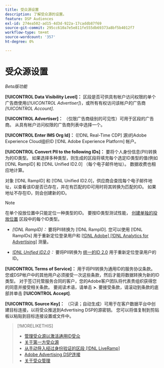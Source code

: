 ```yaml
---
title: 受众源设置
description: 了解受众源的设置。
feature: DSP Audiences
exl-id: 274ea502-ad15-4d3d-922a-17caddb87f69
source-git-commit: 295cc610a7e5e811fe555db69373a8bf5b4012f7
workflow-type: tm+mt
source-wordcount: '357'
ht-degree: 0%

---
```


# 受众源设置

*Beta版功能*

**[!UICONTROL Data Visibility Level]：** 区段是否可供具有帐户访问权限的单个广告商使用(*[!UICONTROL Advertiser]*)，或所有有权访问该帐户的广告商 *[!UICONTROL Account]*.

**[!UICONTROL Advertiser]：** （仅限广告商级别的可见性）可用于区段的广告商。 从具有帐户访问权限的广告商列表中选择一个。

**[!UICONTROL Enter IMS Org Id]：** ([!DNL Real-Time CDP] 源)的Adobe Experience Cloud组织ID [!DNL Adobe Experience Platform] 帐户。

**[!UICONTROL Convert PII to the following IDs]：** 要将个人身份信息(PII)转换为的ID类型。 如果选择多种类型，则生成的区段将填充每个选定ID类型的值(例如 [!DNL RampID] 和 [!DNL Unified ID2.0] （每个电子邮件地址）。 数据收费也相应地计算。

对象 [!DNL RampID] 和 [!DNL Unified ID2.0]，供应商会查找每个电子邮件地址，以查看该ID是否已存在，并在有匹配的ID可用时将其转换为匹配的ID。 如果地址不存在ID，则会创建新的ID。

>[!NOTE]
>
>在单个投放位置中只能定位一种类型的ID。 要按ID类型测试性能， [创建单独的投放位置](/help/dsp/campaign-management/placements/placement-create.md) 区段中的每个ID类型。

* *[!DNL RampID]：* 要将PII转换为 [!DNL RampID]. 您可以使用 [!DNL RampIDs] 用于重新定位登录用户和 [[!DNL Adobe] [!DNL Analytics for Advertising]](/help/integrations/analytics/overview.md) 测量。

* *[!DNL Unified ID2.0](Beta)：* 要将PII转换为 [统一的ID 2.0](https://unifiedid.com) 用于重新定位登录用户的ID。

<!-- Later
* *[!DNL ID5] (Beta):* To convert PII to an [!DNL ID5] ID. You can use [!DNL ID5] IDs for retargeting logging-in users and for [[!DNL Adobe] [!DNL Analytics for Advertising]](/help/integrations/analytics/overview.md) measurement.

-->

**[!UICONTROL Terms of Service]：** 用于将PII转换为通用ID的服务协议条款。 您或DSP帐户中的其他用户必须接受一次这些条款，然后才能将数据转换为新的ID类型。 对于签订托管服务合同的客户，您的Adobe客户团队将代表贵组织获得您的同意并接受相关条款。 要阅读术语，请单击 **>**. 要接受条款，请滚动到条款的底部并单击 **[!UICONTROL Accept]**.

**[!UICONTROL Source Key]：** （只读；自动生成）可用于在客户数据平台中创建目标连接，以将受众推送到Advertising DSP的源密钥。 您可以将值复制到剪贴板以粘贴到目标连接设置或文件中。

>[!MORELIKETHIS]
>
>* [管理受众源以激活通用ID受众](source-manage.md)
>* [关于第一方受众源](source-about.md)
>* [从手动导入经过身份验证的区段 [!DNL LiveRamp]](/help/dsp/audiences/sources/source-import-liveramp-segments.md)
>* [Adobe Advertising DSP连接](https://experienceleague.adobe.com/docs/experience-platform/destinations/catalog/advertising/adobe-advertising-cloud-connection.html)
>* [关于受众管理](/help/dsp/audiences/audience-about.md)
